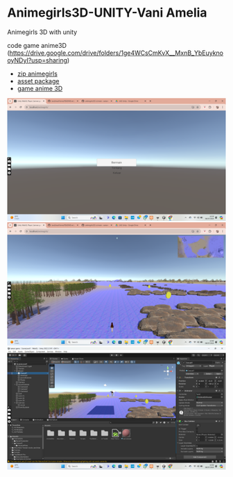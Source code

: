 # Animegirls3D-UNITY-Vani Amelia
Animegirls 3D with unity

code game anime3D (https://drive.google.com/drive/folders/1ge4WCsCmKvX__MxnB_YbEuyknooyNDyI?usp=sharing)
- [zip animegirls](https://drive.google.com/file/d/1Yep0kAcDoo6bRCoDkTDCeROae7VeNwhp/view?usp=drive_link)
- [asset package](https://drive.google.com/file/d/1B-YFBsGAT2fEotQM85tpgMWCf5aeHlZL/view?usp=drive_link)
- [game anime 3D](https://drive.google.com/file/d/13Se4CXHAe0zkpo0aNSP3WCrPRppbo5qa/view?usp=drive_link)

<img loading="lazy" width="700px" src="./scane1.png" alt="Scane1" />
<img loading="lazy" width="700px" src="./scane2.png" alt="Scane2" />
<img loading="lazy" width="700px" src="./asset.png" alt="Asset" />
